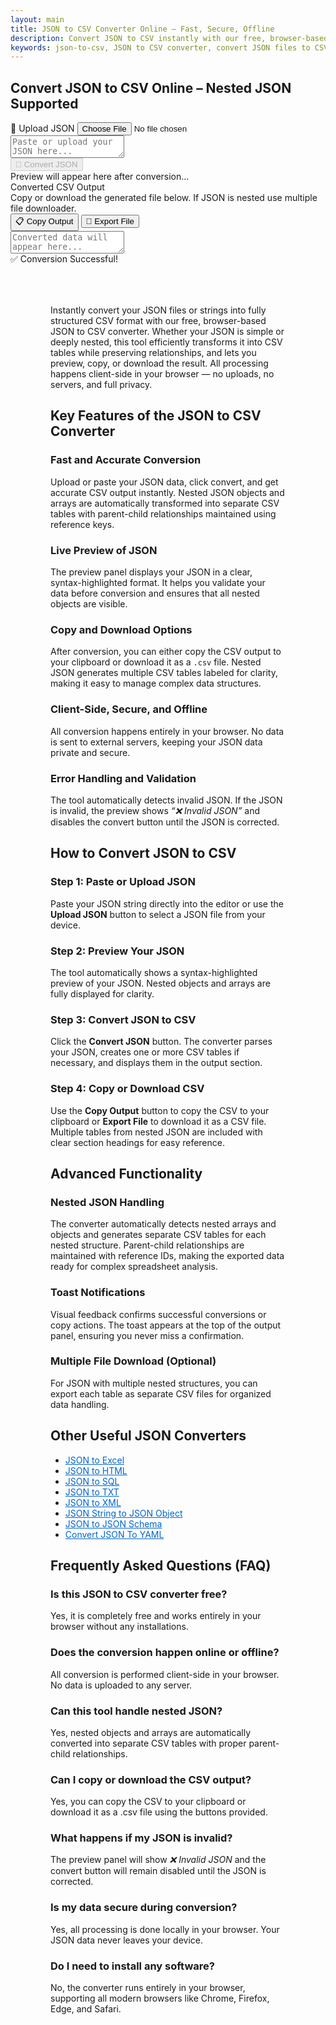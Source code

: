 ```yaml
---
layout: main
title: JSON to CSV Converter Online – Fast, Secure, Offline
description: Convert JSON to CSV instantly with our free, browser-based tool. Fast, secure, offline, and easy to use. Perfect for  everyone.
keywords: json-to-csv, JSON to CSV converter, convert JSON files to CSV, online JSON to CSV tool, free JSON to CSV
---
```


<script src="https://code.jquery.com/jquery-3.6.0.min.js"></script>
<script src="https://cdn.jsdelivr.net/npm/jsonview@1.2.0/dist/jquery.jsonview.min.js"></script>
<link href="https://cdn.jsdelivr.net/npm/jsonview@1.2.0/dist/jquery.jsonview.min.css" rel="stylesheet">
<section>  <h1>Convert JSON to CSV Online – Nested JSON Supported</h1> </section>
<div class="jsonx-container">
  <!-- Top Panel -->
  <div class="jsonx-panel">
    <div class="jsonx-pane-container">
      <!-- Left JSON Editor Pane -->
      <div class="jsonx-pane">
        <div class="jsonx-header" style="justify-content: space-between;">
          <div class="jsonx-title"></div>
          <label class="jsonx-btn jsonx-upload-label" id="uploadBtnJson">
            📂 Upload JSON
            <input id="fileInputJson" type="file" accept=".json,application/json">
          </label>
        </div>
        <textarea id="jsonInputEditor" class="jsonx-editor" placeholder="Paste or upload your JSON here..."></textarea>
      </div>
      <!-- Right Preview + Convert Pane -->
      <div class="jsonx-pane">
        <div class="jsonx-header" style="justify-content: space-between;">
          <div class="jsonx-title"></div>
          <button class="jsonx-btn primary" id="convertBtnJson" disabled>🔄 Convert JSON</button>
        </div>
        <div id="jsonPreviewArea" class="jsonx-preview">
          <div class="jsonx-placeholder">Preview will appear here after conversion...</div>
        </div>
      </div>
    </div>
  </div>
</div>

<div id="convertedFile">
<!-- CSV/Text Output Section -->
<div class="jsonx-container">
  <div class="jsonx-panel" id="outputPanel">
    <div class="jsonx-header">
      <div>
        <div class="jsonx-title">Converted CSV Output</div>
        <div class="jsonx-small">Copy or download the generated file below. If JSON is nested use multiple file downloader.</div>
      </div>
      <div class="jsonx-controls">
        <button class="jsonx-btn" id="copyOutputBtn">📋 Copy Output</button>
        <button class="jsonx-btn" id="exportOutputBtn">💾 Export File</button>
      </div>
    </div>
    <textarea id="outputArea" class="jsonx-output" placeholder="Converted data will appear here..." readonly></textarea>
  </div>
</div>
</div>
<!-- Toast -->
<div id="toastJson" class="jsonx-toast">✅ Conversion Successful!</div>

<script src="/assets/js/json-to-csv.js"></script>


<div style="margin:4rem;">

  <p>Instantly convert your JSON files or strings into fully structured CSV format with our free, browser-based JSON to CSV converter. Whether your JSON is simple or deeply nested, this tool efficiently transforms it into CSV tables while preserving relationships, and lets you preview, copy, or download the result. All processing happens client-side in your browser — no uploads, no servers, and full privacy.</p>

  <h2>Key Features of the JSON to CSV Converter</h2>

  <h3>Fast and Accurate Conversion</h3>
  <p>Upload or paste your JSON data, click convert, and get accurate CSV output instantly. Nested JSON objects and arrays are automatically transformed into separate CSV tables with parent-child relationships maintained using reference keys.</p>

  <h3>Live Preview of JSON</h3>
  <p>The preview panel displays your JSON in a clear, syntax-highlighted format. It helps you validate your data before conversion and ensures that all nested objects are visible.</p>

  <h3>Copy and Download Options</h3>
  <p>After conversion, you can either copy the CSV output to your clipboard or download it as a <code>.csv</code> file. Nested JSON generates multiple CSV tables labeled for clarity, making it easy to manage complex data structures.</p>

  <h3>Client-Side, Secure, and Offline</h3>
  <p>All conversion happens entirely in your browser. No data is sent to external servers, keeping your JSON data private and secure.</p>

  <h3>Error Handling and Validation</h3>
  <p>The tool automatically detects invalid JSON. If the JSON is invalid, the preview shows <em>“❌ Invalid JSON”</em> and disables the convert button until the JSON is corrected.</p>

  <h2>How to Convert JSON to CSV</h2>

  <h3>Step 1: Paste or Upload JSON</h3>
  <p>Paste your JSON string directly into the editor or use the <strong>Upload JSON</strong> button to select a JSON file from your device.</p>

  <h3>Step 2: Preview Your JSON</h3>
  <p>The tool automatically shows a syntax-highlighted preview of your JSON. Nested objects and arrays are fully displayed for clarity.</p>

  <h3>Step 3: Convert JSON to CSV</h3>
  <p>Click the <strong>Convert JSON</strong> button. The converter parses your JSON, creates one or more CSV tables if necessary, and displays them in the output section.</p>

  <h3>Step 4: Copy or Download CSV</h3>
  <p>Use the <strong>Copy Output</strong> button to copy the CSV to your clipboard or <strong>Export File</strong> to download it as a CSV file. Multiple tables from nested JSON are included with clear section headings for easy reference.</p>

  <h2>Advanced Functionality</h2>

  <h3>Nested JSON Handling</h3>
  <p>The converter automatically detects nested arrays and objects and generates separate CSV tables for each nested structure. Parent-child relationships are maintained with reference IDs, making the exported data ready for complex spreadsheet analysis.</p>

  <h3>Toast Notifications</h3>
  <p>Visual feedback confirms successful conversions or copy actions. The toast appears at the top of the output panel, ensuring you never miss a confirmation.</p>

  <h3>Multiple File Download (Optional)</h3>
  <p>For JSON with multiple nested structures, you can export each table as separate CSV files for organized data handling.</p>

  <h2>Other Useful JSON Converters</h2>
  <ul>
    <li><a href="json-to-excel" style="color:#0066cc; text-decoration:underline;">JSON to Excel</a></li>
    <li><a href="json-to-html" style="color:#0066cc; text-decoration:underline;">JSON to HTML</a></li>
    <li><a href="json-to-sql" style="color:#0066cc; text-decoration:underline;">JSON to SQL</a></li>
    <li><a href="json-to-txt" style="color:#0066cc; text-decoration:underline;">JSON to TXT</a></li>
    <li><a href="json-to-xml" style="color:#0066cc; text-decoration:underline;">JSON to XML</a></li>
    <li><a href="json-string-to-json-object" style="color:#0066cc; text-decoration:underline;">JSON String to JSON Object</a></li>
    <li><a href="json-to-json-schema" style="color:#0066cc; text-decoration:underline;">JSON to JSON Schema</a></li>
    <li><a href="json-to-yaml" style="color:#0066cc; text-decoration:underline;">Convert JSON To YAML</a></li>
  </ul>

  <h2>Frequently Asked Questions (FAQ)</h2>

  <h3>Is this JSON to CSV converter free?</h3>
  <p>Yes, it is completely free and works entirely in your browser without any installations.</p>

  <h3>Does the conversion happen online or offline?</h3>
  <p>All conversion is performed client-side in your browser. No data is uploaded to any server.</p>

  <h3>Can this tool handle nested JSON?</h3>
  <p>Yes, nested objects and arrays are automatically converted into separate CSV tables with proper parent-child relationships.</p>

  <h3>Can I copy or download the CSV output?</h3>
  <p>Yes, you can copy the CSV to your clipboard or download it as a .csv file using the buttons provided.</p>

  <h3>What happens if my JSON is invalid?</h3>
  <p>The preview panel will show <em>❌ Invalid JSON</em> and the convert button will remain disabled until the JSON is corrected.</p>

  <h3>Is my data secure during conversion?</h3>
  <p>Yes, all processing is done locally in your browser. Your JSON data never leaves your device.</p>

  <h3>Do I need to install any software?</h3>
  <p>No, the converter runs entirely in your browser, supporting all modern browsers like Chrome, Firefox, Edge, and Safari.</p>

</div>

<!-- ✅ WebApplication Schema -->
<script type="application/ld+json">
{
  "@context": "https://schema.org",
  "@type": "WebApplication",
  "name": "JSON to CSV Converter",
  "alternateName": "Convert JSON Files to CSV Online",
  "operatingSystem": "Any",
  "applicationCategory": "UtilityApplication",
  "applicationSubCategory": "File Conversion",
  "description": "Convert JSON files to CSV instantly with this free browser-based converter. No uploads, no installations — fast, secure, and private data conversion directly on your device.",
  "url": "https://smallsuggestions.com/json-to-csv",
  "image": "https://smallsuggestions.com/assets/img/smallsuggestions.webp",
  "creator": {
    "@type": "Organization",
    "name": "Small Suggestions",
    "url": "https://smallsuggestions.com"
  },
  "featureList": [
    "Instant JSON to CSV conversion",
    "Handles nested JSON with multiple CSV tables",
    "Preview JSON with syntax highlighting before conversion",
    "Copy CSV to clipboard or export as .csv file",
    "No software installation required",
    "Completely client-side — no data uploads"
  ],
  "offers": {
    "@type": "Offer",
    "price": "0",
    "priceCurrency": "USD",
    "category": "Free"
  },
  "softwareVersion": "1.0.0",
  "browserRequirements": "Works on all JavaScript-enabled browsers",
  "permissions": "No data storage or tracking involved",
  "inLanguage": "en",
  "about": {
    "@type": "Thing",
    "name": "JSON to CSV Conversion",
    "sameAs": [
      "https://en.wikipedia.org/wiki/JSON",
      "https://en.wikipedia.org/wiki/Comma-separated_values",
      "https://smallsuggestions.com/json-to-excel",
    "https://smallsuggestions.com/json-to-html",
    "https://smallsuggestions.com/json-to-pdf",
    "https://smallsuggestions.com/json-to-sql",
    "https://smallsuggestions.com/json-to-txt",
    "https://smallsuggestions.com/json-to-xml"
    ]
  }
}
</script>
<!-- ✅ ConvertAction Schema -->
<script type="application/ld+json">
{
  "@context": "https://schema.org",
  "@type": "Action",
  "@id": "#convertJsonToCsv",
  "name": "Convert JSON to CSV",
  "description": "This online tool lets you convert JSON files or strings into CSV format directly in your browser with no uploads or installations.",
  "actionStatus": "PotentialActionStatus",
  "object": {
    "@type": "Dataset",
    "name": "JSON Dataset",
    "description": "JSON file or string containing structured data."
  },
  "result": {
    "@type": "Dataset",
    "name": "CSV File",
    "description": "CSV file generated from uploaded JSON data, including multiple tables for nested JSON.",
     "creator": {
      "@type": "Organization",
      "name": "Small Suggestions"
    }
  },
  "target": {
    "@type": "EntryPoint",
    "urlTemplate": "https://smallsuggestions.com/json-to-csv",
    "actionPlatform": [
      "https://schema.org/DesktopWebPlatform",
      "https://schema.org/MobileWebPlatform"
    ]
  }
}
</script>
<!-- ✅ Dataset Schema -->
<script type="application/ld+json">
{
  "@context": "https://schema.org",
  "@graph": [
    {
      "@type": "Dataset",
      "@id": "#inputJsonDataset",
      "name": "JSON Data Input",
      "description": "Structured JSON data uploaded or pasted by users to convert into CSV format.",
      "keywords": ["JSON", "Nested JSON", "Data conversion", "JSON to CSV"],
      "license": "https://creativecommons.org/licenses/by/4.0/",
      "creator": {
        "@type": "Organization",
        "name": "Small Suggestions"
      }
    },
    {
      "@type": "Dataset",
      "@id": "#outputCsvDataset",
      "name": "CSV File Output",
      "description": "CSV file generated from the input JSON data, including separate tables for nested objects.",
      "keywords": ["CSV", "Comma Separated Values", "Spreadsheet", "Data export"],
      "license": "https://creativecommons.org/licenses/by/4.0/",
      "creator": {
        "@type": "Organization",
        "name": "Small Suggestions"
      }
    }
  ]
}
</script>

<!-- ✅ HowTo Schema -->
<script type="application/ld+json">
{
  "@context": "https://schema.org",
  "@type": "HowTo",
  "name": "How to Convert JSON to CSV",
  "description": "Follow these simple steps to convert your JSON data into CSV format using our free web tool.",
  "step": [
    {
      "@type": "HowToStep",
      "position": 1,
      "name": "Paste or Upload JSON",
      "text": "Paste your JSON string into the editor or use the Upload button to select a JSON file from your device."
    },
    {
      "@type": "HowToStep",
      "position": 2,
      "name": "Preview Your JSON",
      "text": "View your JSON content in the preview panel with syntax highlighting to ensure it's correctly formatted."
    },
    {
      "@type": "HowToStep",
      "position": 3,
      "name": "Convert to CSV",
      "text": "Click the Convert JSON button to generate CSV output, including separate tables for nested JSON."
    },
    {
      "@type": "HowToStep",
      "position": 4,
      "name": "Copy or Download CSV",
      "text": "Copy the CSV to your clipboard or download it as a .csv file. Nested JSON will produce multiple CSV tables."
    }
  ]
}
</script>
<!-- ✅ ItemList Schema -->
<script type="application/ld+json">
{
  "@context": "https://schema.org",
  "@type": "ItemList",
  "name": "Related JSON Conversion Tools",
  "itemListOrder": "Ascending",
  "itemListElement": [
    { "@type": "ListItem", "position": 1, "name": "JSON to Excel", "url": "https://smallsuggestions.com/json-to-excel" },
    { "@type": "ListItem", "position": 2, "name": "JSON to HTML", "url": "https://smallsuggestions.com/json-to-html" },
    { "@type": "ListItem", "position": 3, "name": "JSON to PDF", "url": "https://smallsuggestions.com/json-to-pdf" },
    { "@type": "ListItem", "position": 4, "name": "JSON to TXT", "url": "https://smallsuggestions.com/json-to-txt" },
    { "@type": "ListItem", "position": 5, "name": "JSON to SQL", "url": "https://smallsuggestions.com/json-to-sql" },
    { "@type": "ListItem", "position": 6, "name": "JSON to XML", "url": "https://smallsuggestions.com/json-to-xml" },
    { "@type": "ListItem", "position": 7, "name": "JSON String to JSON Object", "url": "https://smallsuggestions.com/json-string-to-json-object" },
    { "@type": "ListItem", "position": 8, "name": "JSON to JSON Schema", "url": "https://smallsuggestions.com/json-to-json-schema" }
  ]
}
</script>
<!-- ✅ FAQPage Schema -->
<script type="application/ld+json">
{
  "@context": "https://schema.org",
  "@type": "FAQPage",
  "mainEntity": [
    {
      "@type": "Question",
      "name": "Is this JSON to CSV converter free to use?",
      "acceptedAnswer": { "@type": "Answer", "text": "Yes, our JSON to CSV converter is completely free and works directly in your browser." }
    },
    {
      "@type": "Question",
      "name": "Does the conversion happen online or offline?",
      "acceptedAnswer": { "@type": "Answer", "text": "All conversions happen client-side in your browser. No data is uploaded or stored on external servers." }
    },
    {
      "@type": "Question",
      "name": "Can this tool handle nested JSON?",
      "acceptedAnswer": { "@type": "Answer", "text": "Yes, nested JSON objects and arrays are automatically converted into separate CSV tables with reference IDs for relationships." }
    },
    {
      "@type": "Question",
      "name": "Can I copy or download the CSV output?",
      "acceptedAnswer": { "@type": "Answer", "text": "Yes, you can copy the CSV to your clipboard or export it as a .csv file using the provided buttons." }
    },
    {
      "@type": "Question",
      "name": "Do I need to install any software?",
      "acceptedAnswer": { "@type": "Answer", "text": "No installation is required. The converter runs entirely in your web browser." }
    },
    {
      "@type": "Question",
      "name": "Will my data formatting stay intact?",
      "acceptedAnswer": { "@type": "Answer", "text": "Yes, your JSON structure and values are preserved, and nested objects are properly separated into tables." }
    },
    {
      "@type": "Question",
      "name": "Can I use this tool on mobile devices?",
      "acceptedAnswer": { "@type": "Answer", "text": "Yes, it works smoothly on all mobile browsers that support JavaScript." }
    },
    {
      "@type": "Question",
      "name": "Are there any file size limits?",
      "acceptedAnswer": { "@type": "Answer", "text": "No, there are no file size restrictions. Conversion depends only on your browser's memory capacity." }
    },
    {
      "@type": "Question",
      "name": "Which CSV options are available?",
      "acceptedAnswer": { "@type": "Answer", "text": "You can copy the CSV, export it as a .csv file, and for nested JSON, multiple CSV tables are created automatically." }
    },
    {
      "@type": "Question",
      "name": "Which browsers are supported?",
      "acceptedAnswer": { "@type": "Answer", "text": "All modern browsers are supported, including Chrome, Firefox, Edge, and Safari." }
    }
  ]
}
</script>
